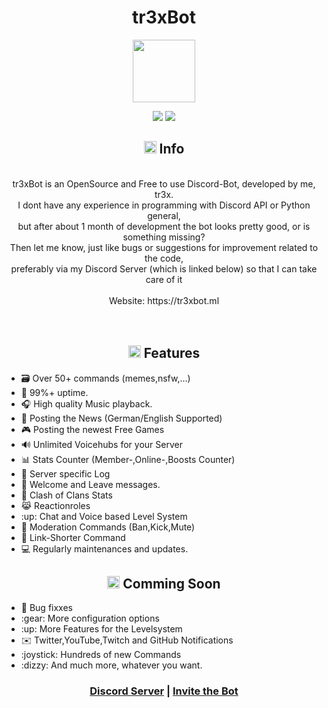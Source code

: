 <h1 align="center">tr3xBot</h1>

<p align="center" >
  <img src="https://github.com/tr3xxx/tr3xBot/blob/main/tr3xBotLogo%20(1).ico" height='100px' width='100px'>
</p>

<p align="center">
  <img src="https://img.shields.io/badge/discord.py-2.0-blue?style=flat" />
  <img src="https://img.shields.io/badge/Python-3.9-green?style=flat&logo=python" />
<p>

<h2 align = "center" ><img src="https://cdn.discordapp.com/emojis/766498653753049109.png?v=1" height="20px">  Info</h2>

<p align="center" ><br>tr3xBot is an OpenSource and Free to use Discord-Bot, developed by me, tr3x. <br>I dont have any experience in programming with Discord API or Python general, <br>but after about 1 month of development the bot looks pretty good, or is something missing?<br> Then let me know, just like bugs or suggestions for improvement related to the code,  <br> preferably via my Discord Server (which is linked below) so that I can take care of it <br><br>  Website: https://tr3xbot.ml<br><br><br></p>

<h2 align="center"><img src="https://cdn.discordapp.com/emojis/765548323166748745.png?v=1" height="20px">  Features</h2>
<ul>
  <li>🗃️ Over 50+ commands (memes,nsfw,...)</li>
  <li>🔼 99%+ uptime.</li>
  <li>🎧 High quality Music playback.</li>
  <li>📰 Posting the News (German/English Supported)</li>
  <li>🎮 Posting the newest Free Games</li>
  <li>🔊 Unlimited Voicehubs for your Server</li>
  <li>📊 Stats Counter (Member-,Online-,Boosts Counter)</li>
  <li>🧾 Server specific Log </li>
  <li>🎊 Welcome and Leave messages.</li>
  <li>📱 Clash of Clans Stats </li>
  <li>😹 Reactionroles </li>
  <li>:up: Chat and Voice based Level System</li>
  <li>🔨 Moderation Commands (Ban,Kick,Mute) </li>
  <li>💬 Link-Shorter Command </li>
  <li>💻 Regularly maintenances and updates.</li>
  
</ul>
  
<h2 align="center"><img src="https://cdn.discordapp.com/emojis/873431943243497493.png?v=1" height="20px">  Comming Soon</h2>
<ul>
  <li>🔧 Bug fixxes</li>
  
  <li>:gear: More configuration options</li>
  <li>:up: More Features for the Levelsystem</li>
  <li>✉️ Twitter,YouTube,Twitch and GitHub Notifications</li>
  <li>:joystick: Hundreds of new Commands</li>
  <li>:dizzy: And much more, whatever you want.</li>
  
</ul>

</ul>


<h3 align="center"><a href="https://discord.gg/RfAgAqF4mT">Discord Server</a> | <a href="https://discord.com/api/oauth2/authorize?client_id=830842260462632992&permissions=8&scope=bot">Invite the Bot</a></h3>

